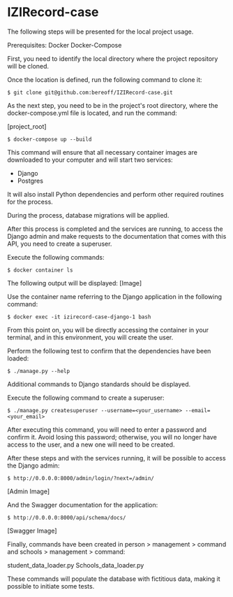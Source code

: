 # IZIRecord-case

The following steps will be presented for the local project usage.

Prerequisites:
Docker
Docker-Compose

First, you need to identify the local directory where the project repository will be cloned.

Once the location is defined, run the following command to clone it:
```
$ git clone git@github.com:bereoff/IZIRecord-case.git
```

As the next step, you need to be in the project's root directory, where the docker-compose.yml file is located, and run the command:

[project_root]

```
$ docker-compose up --build
```

This command will ensure that all necessary container images are downloaded to your computer and will start two services:
- Django
- Postgres

It will also install Python dependencies and perform other required routines for the process.

During the process, database migrations will be applied.

After this process is completed and the services are running, to access the Django admin and make requests to the documentation that comes with this API, you need to create a superuser.

Execute the following commands:
```
$ docker container ls
```

The following output will be displayed:
[Image]

Use the container name referring to the Django application in the following command:
```
$ docker exec -it izirecord-case-django-1 bash
```

From this point on, you will be directly accessing the container in your terminal, and in this environment, you will create the user.

Perform the following test to confirm that the dependencies have been loaded:
```
$ ./manage.py --help
```

Additional commands to Django standards should be displayed.

Execute the following command to create a superuser:
```
$ ./manage.py createsuperuser --username=<your_username> --email=<your_email>
```

After executing this command, you will need to enter a password and confirm it. Avoid losing this password; otherwise, you will no longer have access to the user, and a new one will need to be created.

After these steps and with the services running, it will be possible to access the Django admin:
```
$ http://0.0.0.0:8000/admin/login/?next=/admin/
```
[Admin Image]

And the Swagger documentation for the application:
```
$ http://0.0.0.0:8000/api/schema/docs/
```
[Swagger Image]

Finally, commands have been created in person > management > command and schools > management > command:

student_data_loader.py
Schools_data_loader.py

These commands will populate the database with fictitious data, making it possible to initiate some tests.
